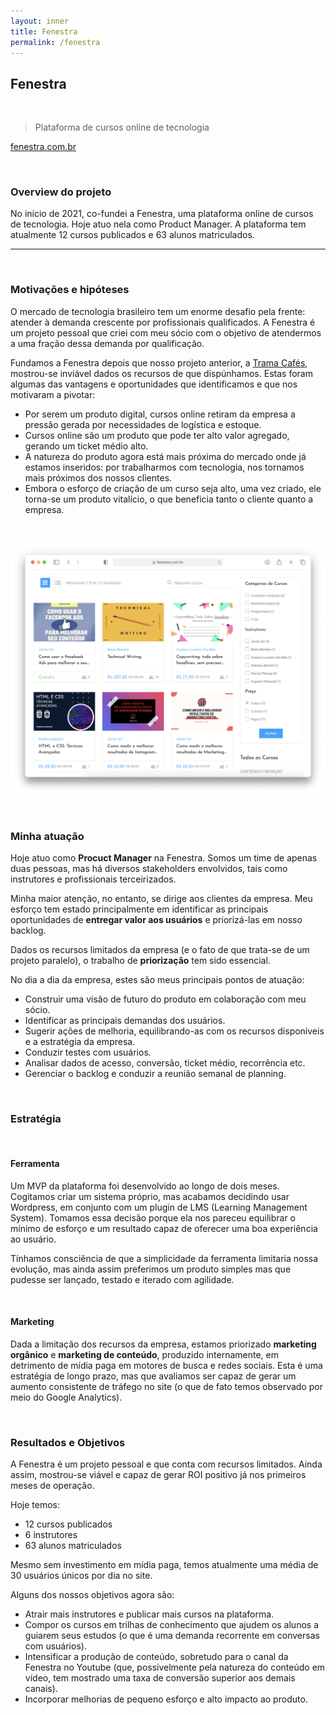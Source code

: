 ```yaml
---
layout: inner
title: Fenestra
permalink: /fenestra
---
```


## Fenestra

<br>

> Plataforma de cursos online de tecnologia

<a target="_ blank" href="https://www.fenestra.com.br">fenestra.com.br</a>

<br>

### Overview do projeto

No início de 2021, co-fundei a Fenestra, uma plataforma online de cursos de tecnologia. Hoje atuo nela como Product Manager. A plataforma tem atualmente 12 cursos publicados e 63 alunos matriculados.

<hr><br>

### Motivações e hipóteses

O mercado de tecnologia brasileiro tem um enorme desafio pela frente: atender à demanda crescente por profissionais qualificados. A Fenestra é um projeto pessoal que criei com meu sócio com o objetivo de atendermos a uma fração dessa demanda por qualificação.

Fundamos a Fenestra depois que nosso projeto anterior, a [Trama Cafés](/trama-cafes), mostrou-se inviável dados os recursos de que dispúnhamos. Estas foram algumas das vantagens e oportunidades que identificamos e que nos motivaram a pivotar:

- Por serem um produto digital, cursos online retiram da empresa a pressão gerada por necessidades de logística e estoque.
- Cursos online são um produto que pode ter alto valor agregado, gerando um ticket médio alto.
- A natureza do produto agora está mais próxima do mercado onde já estamos inseridos: por trabalharmos com tecnologia, nos tornamos mais próximos dos nossos clientes.
- Embora o esforço de criação de um curso seja alto, uma vez criado, ele torna-se um produto vitalício, o que beneficia tanto o cliente quanto a empresa.

<br>

![Cursos Fenestra](/img/fenestra-cursos.png)

<br>

### Minha atuação

Hoje atuo como **Procuct Manager** na Fenestra. Somos um time de apenas duas pessoas, mas há diversos stakeholders envolvidos, tais como instrutores e profissionais terceirizados.

Minha maior atenção, no entanto, se dirige aos clientes da empresa. Meu esforço tem estado principalmente em identificar as principais oportunidades de **entregar valor aos usuários** e priorizá-las em nosso backlog.

Dados os recursos limitados da empresa (e o fato de que trata-se de um projeto paralelo), o trabalho de **priorização** tem sido essencial.

No dia a dia da empresa, estes são meus principais pontos de atuação:

- Construir uma visão de futuro do produto em colaboração com meu sócio.
- Identificar as principais demandas dos usuários.
- Sugerir ações de melhoria, equilibrando-as com os recursos disponíveis e a estratégia da empresa.
- Conduzir testes com usuários.
- Analisar dados de acesso, conversão, ticket médio, recorrência etc.
- Gerenciar o backlog e conduzir a reunião semanal de planning.


<br>

### Estratégia

<br>

#### Ferramenta

Um MVP da plataforma foi desenvolvido ao longo de dois meses. Cogitamos criar um sistema próprio, mas acabamos decidindo usar Wordpress, em conjunto com um plugin de LMS (Learning Management System). Tomamos essa decisão porque ela nos pareceu equilibrar o mínimo de esforço e um resultado capaz de oferecer uma boa experiência ao usuário.

Tínhamos consciência de que a simplicidade da ferramenta limitaria nossa evolução, mas ainda assim preferimos um produto simples mas que pudesse ser lançado, testado e iterado com agilidade. 

<br>

#### Marketing

Dada a limitação dos recursos da empresa, estamos priorizado **marketing orgânico** e **marketing de conteúdo**, produzido internamente, em detrimento de mídia paga em motores de busca e redes sociais. Esta é uma estratégia de longo prazo, mas que avaliamos ser capaz de gerar um aumento consistente de tráfego no site (o que de fato temos observado por meio do Google Analytics). 

<br>

### Resultados e Objetivos

A Fenestra é um projeto pessoal e que conta com recursos limitados. Ainda assim, mostrou-se viável e capaz de gerar ROI positivo já nos primeiros meses de operação.

Hoje temos:

- 12 cursos publicados
- 6 instrutores
- 63 alunos matriculados

Mesmo sem investimento em mídia paga, temos atualmente uma média de 30 usuários únicos por dia no site.

Alguns dos nossos objetivos agora são:

- Atrair mais instrutores e publicar mais cursos na plataforma.
- Compor os cursos em trilhas de conhecimento que ajudem os alunos a guiarem seus estudos (o que é uma demanda recorrente em conversas com usuários).
- Intensificar a produção de conteúdo, sobretudo para o canal da Fenestra no Youtube (que, possivelmente pela natureza do conteúdo em vídeo, tem mostrado uma taxa de conversão superior aos demais canais).
- Incorporar melhorias de pequeno esforço e alto impacto ao produto.
